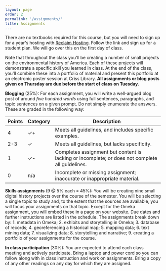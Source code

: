 ```yaml
---
layout: page
order: 2
permalink: '/assignments/'
title: Assignments
...
```


There are no textbooks required for this course, but you will need to sign up for a year's hosting with [Reclaim Hosting](http://reclaimhosting.com). Follow the link and sign up for a student plan. We will go over this on the first day of class.

Note that throughout the class you'll be creating a number of small projects on the environmental history of America. Each of these projects will demonstrate a specific skill you learned in class. At the end of the class, you'll combine these into a portfolio of material and present this portfolio at an electronic poster session at Criss Library. **All assignments or blog posts given on Thursday are due before the start of class on Tuesday**.

**Blogging** (25%): For each assignment, you will write a well-argued blog post of around *five hundred words* using full sentences, paragraphs, and topic sentences on a given prompt. Do not simply enumerate the answers. These are graded in the following way:

| Points |Category  | Description    |
| ------ | -------- | -------------- |
| 4      | ✓+      | Meets all guidelines, and includes specific examples. |
| 2-3    | ✓       | Meets all guidelines, but lacks specificity. |
| 1      | ✓-      | Completes assignment but content is lacking or incomplete; or does not complete all guidelines. |
| 0      | n/a      | Incomplete or missing assignment; inaccurate or inappropriate material. |

**Skills assignments** (9 @ 5% each = 45%): You will be creating nine small digital history projects over the course of the semester. You will be selecting a single topic to study and, to the extent that the sources are available, you will focus your assignments on that topic. Except for the Omeka assignment, you will embed these in a page on your website. Due dates and further instructions are listed in the schedule. The assignments break down by: 1. metadata in Omeka; 2. exhibits and storytelling in Omeka; 3. database of records; 4. georeferencing a historical map; 5. mapping data; 6. text mining data; 7. visualizing data; 8. storytelling and narrative; 9. creating a portfolio of your assignments for the course.

**In class participation** (30%): You are expected to attend each class meeting and actively participate. Bring a laptop and power cord so you can follow along with in class instruction and work on assignments. Bring a copy of any other readings on any day for which they are assigned.
